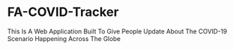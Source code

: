 # FA-COVID-Tracker
This Is A Web Application Built To Give People Update About The COVID-19 Scenario Happening Across The Globe
